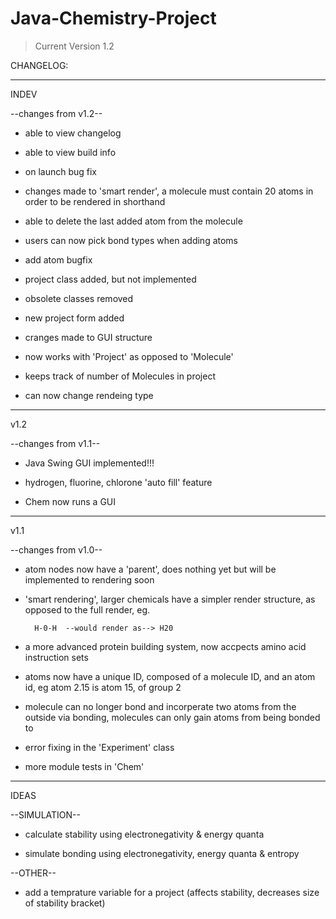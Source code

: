 Java-Chemistry-Project
======================

> Current Version 1.2

CHANGELOG:

---------------------------------------------------

INDEV

--changes from v1.2--

- able to view changelog

- able to view build info

- on launch bug fix

- changes made to 'smart render', a
molecule must contain 20 atoms in order to be rendered in shorthand

- able to delete the last added atom from the molecule

- users can now pick bond types when adding atoms

- add atom bugfix

- project class added, but not implemented

- obsolete classes removed

- new project form added

- cranges made to GUI structure

- now works with 'Project' as opposed to 'Molecule'

- keeps track of number of Molecules in project

- can now change rendeing type

---------------------------------------------------
v1.2

--changes from v1.1--

- Java Swing GUI implemented!!!

- hydrogen, fluorine, chlorone 'auto fill' feature

- Chem now runs a GUI

---------------------------------------------------
v1.1

--changes from v1.0--

- atom nodes now have a 'parent', does nothing yet but will be
implemented to rendering soon

- 'smart rendering', larger chemicals have a simpler
render structure, as opposed to the full render, eg.


        H-0-H  --would render as--> H20

- a more advanced protein building system, now accpects
amino acid instruction sets

- atoms now have a unique ID, composed of a molecule ID, and
an atom id, eg atom 2.15 is atom 15, of group 2

- molecule can no longer bond and incorperate two atoms
from the outside via bonding, molecules can only
gain atoms from being bonded to

- error fixing in the 'Experiment' class

- more module tests in 'Chem'

------------------------------------------------------

IDEAS

--SIMULATION--

- calculate stability using electronegativity & energy quanta

- simulate bonding using electronegativity, energy quanta & entropy

--OTHER--

- add a temprature variable for a project (affects stability, decreases size of stability bracket)




